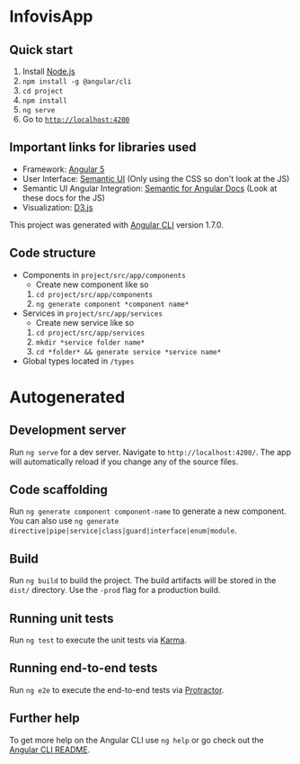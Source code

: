 # InfovisApp

## Quick start
1) Install [Node.js](https://nodejs.org/en/download/)
2) `npm install -g @angular/cli`
3) `cd project`
4) `npm install`
5) `ng serve`
6) Go to [`http://localhost:4200`](http://localhost:4200)

## Important links for libraries used
* Framework: [Angular 5](https://angular.io/guide/architecture)
* User Interface: [Semantic UI](https://semantic-ui.com/) (Only using the CSS so don't look at the JS)
* Semantic UI Angular Integration: [Semantic for Angular Docs](https://edcarroll.github.io/ng2-semantic-ui/#/getting-started) (Look at these docs for the JS)
* Visualization: [D3.js](https://github.com/d3/d3/wiki)

This project was generated with [Angular CLI](https://github.com/angular/angular-cli) version 1.7.0.

## Code structure

* Components in `project/src/app/components`
  * Create new component like so
  1) `cd project/src/app/components`
  2) `ng generate component *component name*`
* Services in `project/src/app/services`
  * Create new service like so
  1) `cd project/src/app/services`
  2) `mkdir *service folder name*`
  3) `cd *folder* && generate service *service name*`
* Global types located in `/types`

# Autogenerated

## Development server

Run `ng serve` for a dev server. Navigate to `http://localhost:4200/`. The app will automatically reload if you change any of the source files.

## Code scaffolding

Run `ng generate component component-name` to generate a new component. You can also use `ng generate directive|pipe|service|class|guard|interface|enum|module`.

## Build

Run `ng build` to build the project. The build artifacts will be stored in the `dist/` directory. Use the `-prod` flag for a production build.

## Running unit tests

Run `ng test` to execute the unit tests via [Karma](https://karma-runner.github.io).

## Running end-to-end tests

Run `ng e2e` to execute the end-to-end tests via [Protractor](http://www.protractortest.org/).

## Further help

To get more help on the Angular CLI use `ng help` or go check out the [Angular CLI README](https://github.com/angular/angular-cli/blob/master/README.md).
